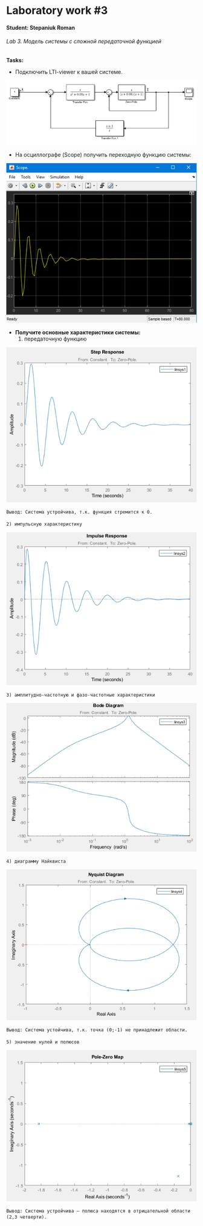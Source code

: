 # Laboratory work #3

#### Student: Stepaniuk Roman

###### Lab 3. Модель системы с сложной передаточной функцией 

<b>Tasks:</b>

- Подключить LTI-viewer к вашей системе.

<p align="center">
    <img src="images/scheme.png" >
</p>

- На осциллографе (Scope) получить переходную функцию системы:

<p align="center">
    <img src="images/scope.png" >
</p>

- <b>Получите основные характеристики системы:</b>
	1) передаточную функцию
<p align="center">
    <img src="images/step.png" >
</p>

	Вывод: Система устройчива, т.к. функция стремится к 0.

	2) импульсную характеристику
<p align="center">
    <img src="images/impulse.png" >
</p>

	3) амплитудно-частотную и фазо-частотные характеристики
<p align="center">
    <img src="images/bode.png" >
</p>

	4) диаграмму Найквиста
<p align="center">
    <img src="images/nyq.png" >
</p>

	Вывод: Система устойчива, т.к. точка (0;-1) не принадлежит области.

	5) значение нулей и полюсов

<p align="center">
    <img src="images/zero.png" >
</p>

	Вывод: Система устройчива – полюса находятся в отрицательной области (2,3 четверти).

